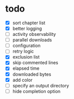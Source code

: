 # todo

- [x] sort chapter list
- [x] better logging
- [ ] activity observability
- [ ] parallel downloads
- [ ] configuration
- [ ] retry logic
- [x] exclusion list
- [x] skip commented lines
- [x] elapsed time
- [x] downloaded bytes
- [x] add color
- [ ] specify an output directory
- [ ] hide completion option